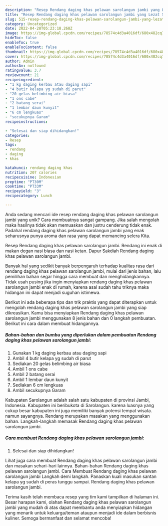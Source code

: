 ```yaml
---
description: "Resep Rendang daging khas pelawan sarolangun jambi yang Lezat Sekali"
title: "Resep Rendang daging khas pelawan sarolangun jambi yang Lezat Sekali"
slug: 515-resep-rendang-daging-khas-pelawan-sarolangun-jambi-yang-lezat-sekali
category: Uncategorized
date: 2022-04-28T05:23:18.268Z
image: https://img-global.cpcdn.com/recipes/78574c4d3a4016df/680x482cq70/rendang-daging-khas-pelawan-sarolangun-jambi-foto-resep-utama.jpg
hideToc: false
enableToc: true
enableTocContent: false
thumbnail: https://img-global.cpcdn.com/recipes/78574c4d3a4016df/680x482cq70/rendang-daging-khas-pelawan-sarolangun-jambi-foto-resep-utama.jpg
cover: https://img-global.cpcdn.com/recipes/78574c4d3a4016df/680x482cq70/rendang-daging-khas-pelawan-sarolangun-jambi-foto-resep-utama.jpg
author: Admin
authorAv: notfound
ratingvalue: 3.7
reviewcount: 21
recipeingredient:
- "1 kg daging kerbau atau daging sapi"
- "4 butir kelapa yg sudah di parut"
- "20 gelas belimbing air biasa"
- "1 ons cabe"
- "2 batang serai"
- "1 lembar daun kunyit"
- "6 cm lengkuas"
- "secukupnya Garam"
recipeinstructions:

- "Selesai dan siap dihidangkan!"
categories:
- Resep
tags:
- rendang
- daging
- khas

katakunci: rendang daging khas 
nutrition: 207 calories
recipecuisine: Indonesian
preptime: "PT30M"
cooktime: "PT33M"
recipeyield: "3"
recipecategory: Lunch

---
```





Anda sedang mencari ide resep rendang daging khas pelawan sarolangun jambi yang unik? Cara membuatnya sangat gampang. Jika salah mengolah maka hasilnya tidak akan memuaskan dan justru cenderung tidak enak. Padahal rendang daging khas pelawan sarolangun jambi yang enak seharusnya punya aroma dan rasa yang dapat memancing selera Kita.





Resep Rendang daging khas pelawan sarolangun jambi. Rendang ini enak di makan degan nasi biasa dan nasi ketan. Dapur Sakdiah Rendang daging khas pelawan sarolangun jambi.

Banyak hal yang sedikit banyak berpengaruh terhadap kualitas rasa dari rendang daging khas pelawan sarolangun jambi, mulai dari jenis bahan, lalu pemilihan bahan segar hingga cara membuat dan menghidangkannya. Tidak usah pusing jika ingin menyiapkan rendang daging khas pelawan sarolangun jambi enak di rumah, karena asal sudah tahu triknya maka hidangan ini dapat menjadi suguhan istimewa.






Berikut ini ada beberapa tips dan trik praktis yang dapat diterapkan untuk mengolah rendang daging khas pelawan sarolangun jambi yang siap dikreasikan. Kamu bisa menyiapkan Rendang daging khas pelawan sarolangun jambi menggunakan 8 jenis bahan dan 0 langkah pembuatan. Berikut ini cara dalam membuat hidangannya.

<!--inarticleads1-->

##### Bahan-bahan dan bumbu yang diperlukan dalam pembuatan Rendang daging khas pelawan sarolangun jambi:

1. Gunakan 1 kg daging kerbau atau daging sapi
1. Ambil 4 butir kelapa yg sudah di parut
1. Sediakan 20 gelas belimbing air biasa
1. Ambil 1 ons cabe
1. Ambil 2 batang serai
1. Ambil 1 lembar daun kunyit
1. Sediakan 6 cm lengkuas
1. Ambil secukupnya Garam


Kabupaten Sarolangun adalah salah satu kabupaten di provinsi Jambi, Indonesia. Kabupaten ini beribukota di Sarolangun. karena luasnya yang cukup besar kabupaten ini juga memiliki banyak potensi tempat wisata. namun sayangnya. Rendang merupakan masakan yang menggunakan bahan. Langkah-langkah memasak Rendang daging khas pelawan sarolangun jambi. 

<!--inarticleads2-->

##### Cara membuat Rendang daging khas pelawan sarolangun jambi:


1. Selesai dan siap dihidangkan!

Lihat juga cara membuat Rendang daging khas pelawan sarolangun jambi dan masakan sehari-hari lainnya. Bahan-bahan Rendang daging khas pelawan sarolangun jambi. Cara Membuat Rendang daging khas pelawan sarolangun jambi Langkah demi langkah. Panaskan kuali masukan santan kelapa yg sudah di peras tunggu sampai. Rendang daging khas pelawan sarolangun jambi. 

Terima kasih telah membaca resep yang tim kami tampilkan di halaman ini. Besar harapan kami, olahan Rendang daging khas pelawan sarolangun jambi yang mudah di atas dapat membantu anda menyiapkan hidangan yang menarik untuk keluarga/teman ataupun menjadi ide dalam berbisnis kuliner. Semoga bermanfaat dan selamat mencoba!
